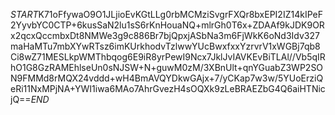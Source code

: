 $START$K71oFfywaO9O1JLjioEvKGtLLg0rbMCMziSvgrFXQr8bxEPI2IZ14kIPeF2YyvbYC0CTP+6kusSaN2lu1sS6rKnHouaNQ+mlrGh0T6x+ZDAAf9kJDK9ORx2qcxQccmbxDt8NMWe3g9c886Br7bjQpxjASbNa3m6FjWkK6oNd3Idv327maHaMTu7mbXYwRTsz6imKUrkhodvTzlwwYUcBwxfxxYzrvrV1xWGBj7qb8Ci8wZ71MESLkpWMThbqog6E9iR8yrPewI9Ncx7JklJvIAVKEvBiTLAl//Vb5qIRhO1G8GzRAMEhlseUn0sNJSW+N+guwM0zM/3XBnUlt+qnYGuabZ3WP2SON9FMMd8rMQX24vddd+wH4BmAVQYDkwGAjx+7/yCKap7w3w/5YUoErziQeRi11NxMPjNA+YWI1iwa6MAo7AhrGvezH4sOQXk9zLeBRAEZbG4Q6aiHTNicjQ==$END$